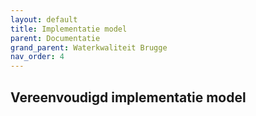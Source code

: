 ```yaml
---
layout: default
title: Implementatie model
parent: Documentatie
grand_parent: Waterkwaliteit Brugge
nav_order: 4
---
```


## Vereenvoudigd implementatie model

